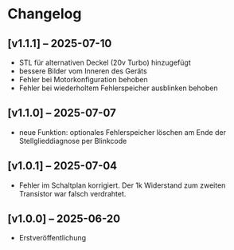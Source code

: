 # Changelog

## [v1.1.1] – 2025-07-10
- STL für alternativen Deckel (20v Turbo) hinzugefügt
- bessere Bilder vom Inneren des Geräts
- Fehler bei Motorkonfiguration behoben
- Fehler bei wiederholtem Fehlerspeicher ausblinken behoben
  
## [v1.1.0] – 2025-07-07
- neue Funktion: optionales Fehlerspeicher löschen am Ende der Stellglieddiagnose per Blinkcode
  
## [v1.0.1] – 2025-07-04
- Fehler im Schaltplan korrigiert. Der 1k Widerstand zum zweiten Transistor war falsch verdrahtet.

## [v1.0.0] – 2025-06-20
- Erstveröffentlichung
